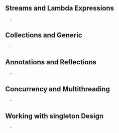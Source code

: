 
## Streams and Lambda Expressions 
      - 
## Collections and Generic 
      - 
## Annotations and Reflections 
      - 
## Concurrency and Multithreading
      - 
## Working with singleton Design   
      - 
